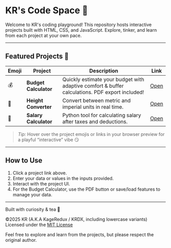 # KR's Code Space 🖤

Welcome to KR's coding playground! This repository hosts interactive projects built with HTML, CSS, and JavaScript. Explore, tinker, and learn from each project at your own pace.  

---

## Featured Projects 🚀

| Emoji | Project | Description | Link |
|-------|---------|-------------|------|
| 💰 | **Budget Calculator** | Quickly estimate your budget with adaptive comfort & buffer calculations. PDF export included! | [Open](projects/budget-calc/index.html "Click to open the Budget Calculator!") |
| 📏 | **Height Converter** | Convert between metric and imperial units in real time. | [Open](projects/height-converter/index.html "Click to open the Height Converter!") |
| 🧮 | **Salary Calculator** | Python tool for calculating salary after taxes and deductions. | [Open](projects/salary-calculator/index.html "Click to open the Salary Calculator!") |

> *Tip:* Hover over the project emojis or links in your browser preview for a playful “interactive” vibe 😏  

---

## How to Use

1. Click a project link above.  
2. Enter your data or values in the inputs provided.  
3. Interact with the project UI.  
4. For the Budget Calculator, use the PDF button or save/load features to manage your data.  

---

Built with curiosity & tea 🍵  

©2025 KR (A.K.A KageRedux / KRDX, including lowercase variants)  
Licensed under the [MIT License](./LICENSE)  

Feel free to explore and learn from the projects, but please respect the original author.